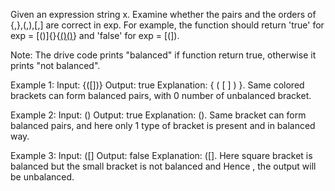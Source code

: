 Given an expression string x. Examine whether the pairs and the orders of {,},(,),[,] are correct in exp.
For example, the function should return 'true' for exp = [()]{}{[()()]()} and 'false' for exp = [(]).

Note: The drive code prints "balanced" if function return true, otherwise it prints "not balanced".

Example 1:
Input:
{([])}
Output: 
true
Explanation: 
{ ( [ ] ) }. Same colored brackets can form 
balanced pairs, with 0 number of 
unbalanced bracket.

Example 2:
Input: 
()
Output: 
true
Explanation: 
(). Same bracket can form balanced pairs, 
and here only 1 type of bracket is 
present and in balanced way.

Example 3:
Input: 
([]
Output: 
false
Explanation: 
([]. Here square bracket is balanced but 
the small bracket is not balanced and 
Hence , the output will be unbalanced.
